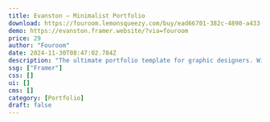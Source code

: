 ```yaml
---
title: Evanston — Minimalist Portfolio
download: https://fouroom.lemonsqueezy.com/buy/ead66701-382c-4890-a433-2860fbc0665f?aff=YGGpO5
demo: https://evanston.framer.website/?via=fouroom
price: 29
author: "Fouroom"
date: 2024-11-30T08:47:02.784Z
description: "The ultimate portfolio template for graphic designers. With its elegant layout and sophisticated design, Evanston is perfect for artists, graphic designers, and photographers looking to highlight their work with finesse."
ssg: ["Framer"]
css: []
ui: []
cms: []
category: [Portfolio]
draft: false
---
```

